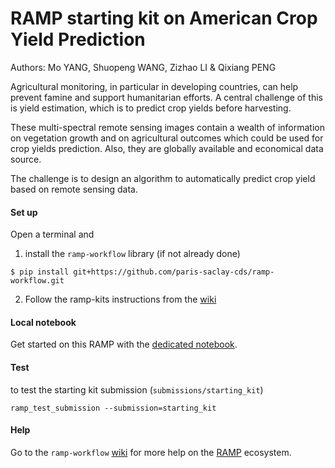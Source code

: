 # RAMP starting kit on American Crop Yield Prediction

Authors: Mo YANG, Shuopeng WANG, Zizhao LI & Qixiang PENG



Agricultural monitoring, in particular in developing countries, can help prevent famine and support humanitarian efforts. A central challenge of this is yield estimation, which is to predict crop yields before harvesting. 
 
These multi-spectral remote sensing images contain a wealth of information on vegetation growth and on agricultural outcomes which could be used for crop yields prediction. Also, they are globally available and economical data source. 
 
The challenge is to design an algorithm to automatically predict crop yield based on remote sensing data.


#### Set up

Open a terminal and

1. install the `ramp-workflow` library (if not already done)
  ```
  $ pip install git+https://github.com/paris-saclay-cds/ramp-workflow.git
  ```
  
2. Follow the ramp-kits instructions from the [wiki](https://github.com/paris-saclay-cds/ramp-workflow/wiki/Getting-started-with-a-ramp-kit)

#### Local notebook

Get started on this RAMP with the [dedicated notebook](starting_kit.ipynb).

#### Test

to test the starting kit submission (`submissions/starting_kit`)

```
ramp_test_submission --submission=starting_kit
```

#### Help
Go to the `ramp-workflow` [wiki](https://github.com/paris-saclay-cds/ramp-workflow/wiki) for more help on the [RAMP](http:www.ramp.studio) ecosystem.
